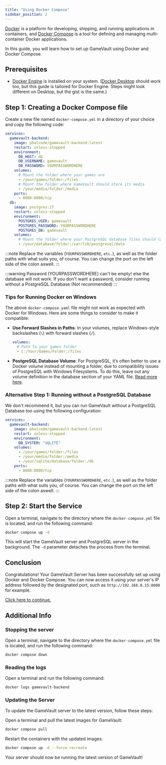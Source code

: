 ```yaml
---
title: "Using Docker Compose"
sidebar_position: 2
---
```


[Docker](https://www.docker.com) is a platform for developing, shipping, and running applications in containers, and [Docker Compose](https://docs.docker.com/compose) is a tool for defining and managing multi-container Docker applications.

In this guide, you will learn how to set up GameVault using Docker and Docker Compose.

## Prerequisites

- [Docker Engine](https://docs.docker.com/engine/install/) is installed on your system. ([Docker Desktop](https://docs.docker.com/get-docker/) should work too, but this guide is tailored for Docker Engine. Steps might look different on Desktop, but the gist is the same.)

## Step 1: Creating a Docker Compose file

Create a new file named `docker-compose.yml` in a directory of your choice and copy the following code:

```yaml
services:
  gamevault-backend:
    image: phalcode/gamevault-backend:latest
    restart: unless-stopped
    environment:
      DB_HOST: db
      DB_USERNAME: gamevault
      DB_PASSWORD: YOURPASSWORDHERE
    volumes:
      # Mount the folder where your games are
      - /your/games/folder:/files
      # Mount the folder where GameVault should store its media
      - /your/media/folder:/media
    ports:
      - 8080:8080/tcp
  db:
    image: postgres:17
    restart: unless-stopped
    environment:
      POSTGRES_USER: gamevault
      POSTGRES_PASSWORD: YOURPASSWORDHERE
      POSTGRES_DB: gamevault
    volumes:
      # Mount the folder where your PostgreSQL database files should land
      - /your/database/folder:/var/lib/postgresql/data
```

:::note
Replace the variables (`YOURPASSWORDHERE`, `etc.`), as well as the folder paths with what suits you, of course. You can change the port on the left side of the colon aswell.
:::

:::warning
Password (YOURPASSWORDHERE) can't be empty! else the database will not work. If you don't want a password, consider running without a PostgreSQL Database (Not recommended)
:::

### Tips for Running Docker on Windows

The above `docker-compose.yaml` file might not work as expected with Docker for Windows. Here are some things to consider to make it compatible:

- **Use Forward Slashes in Paths**: In your volumes, replace Windows-style backslashes (`\`) with forward slashes (`/`).

  ```yaml
  volumes:
    # Path to your games folder
    - C:/Your/Games/Folder:/files
  ```

- **PostgreSQL Database Volume**: For PostgreSQL, it’s often better to use a Docker volume instead of mounting a folder, due to compatibility issues of PostgreSQL with Windows Filesystems. To do this, leave out any volume definition in the database section of your YAML file. [Read more here](https://github.com/docker-library/postgres/issues/116).

### Alternative Step 1: Running without a PostgreSQL Database

We don't recommend it, but you can run GameVault without a PostgreSQL Database too using the following configuration:

```yaml
services:
  gamevault-backend:
    image: phalcode/gamevault-backend:latest
    restart: unless-stopped
    environment:
      DB_SYSTEM: "SQLITE"
    volumes:
      - /your/games/folder:/files
      - /your/media/folder:/media
      - /your/sqlite/database/folder:/db
    ports:
      - 8080:8080/tcp
```

:::note
Replace the variables (`YOURPASSWORDHERE`, `etc.`), as well as the folder paths with what suits you, of course. You can change the port on the left side of the colon aswell.
:::

## Step 2: Start the Service

Open a terminal, navigate to the directory where the `docker-compose.yml` file is located, and run the following command:

```bash
docker compose up -d
```

This will start the GameVault server and PostgreSQL server in the background. The `-d` parameter detaches the process from the terminal.

## Conclusion

Congratulations! Your GameVault Server has been successfully set up using Docker and Docker Compose. You can now access it using your server's IP address followed by the designated port, such as `http://192.168.0.15:8080` for example.

[Click here to continue.](setup.md#what-next)

## Additional Info

### Stopping the server

Open a terminal, navigate to the directory where the `docker-compose.yml` file is located, and run the following command:

```bash
docker compose down
```

### Reading the logs

Open a terminal and run the following command:

```bash
docker logs gamevault-backend
```

### Updating the Server

To update the GameVault server to the latest version, follow these steps:

Open a terminal and pull the latest images for GameVault:

```bash
docker compose pull
```

Restart the containers with the updated images:

```bash
docker compose up -d --force-recreate
```

Your server should now be running the latest version of GameVault!
